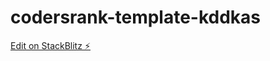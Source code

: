 # codersrank-template-kddkas

[Edit on StackBlitz ⚡️](https://stackblitz.com/edit/codersrank-template-kddkas)